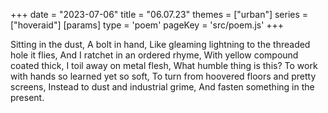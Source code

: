 +++
date = "2023-07-06"
title = "06.07.23"
themes = ["urban"]
series = ["hoveraid"]
[params]
  type = 'poem'
  pageKey = 'src/poem.js'
+++

Sitting in the dust,
A bolt in hand,
Like gleaming lightning to the threaded hole it flies,
And I ratchet in an ordered rhyme,
With yellow compound coated thick,
I toil away on metal flesh,
What humble thing is this?
To work with hands so learned yet so soft,
To turn from hoovered floors and pretty screens,
Instead to dust and industrial grime,
And fasten something in the present.
